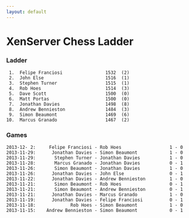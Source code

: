 ```yaml
---
layout: default
---
```

# XenServer Chess Ladder
### Ladder
     1.  Felipe Franciosi                1532  (2)
     2.  John Else                       1516  (1)
     3.  Stephen Turner                  1515  (1)
     4.  Rob Hoes                        1514  (3)
     5.  Dave Scott                      1500  (0)
     6.  Matt Portas                     1500  (0)
     7.  Jonathan Davies                 1498  (8)
     8.  Andrew Bennieston               1484  (3)
     9.  Simon Beaumont                  1469  (6)
    10.  Marcus Granado                  1467  (2)
### Games
    2013-12- 2:     Felipe Franciosi - Rob Hoes                  1 - 0
    2013-11-29:      Jonathan Davies - Simon Beaumont            1 - 0
    2013-11-29:       Stephen Turner - Jonathan Davies           1 - 0
    2013-11-28:       Marcus Granado - Jonathan Davies           0 - 1
    2013-11-26:       Simon Beaumont - Jonathan Davies           1 - 0
    2013-11-26:      Jonathan Davies - John Else                 0 - 1
    2013-11-22:      Jonathan Davies - Andrew Bennieston         1 - 0
    2013-11-21:       Simon Beaumont - Rob Hoes                  0 - 1
    2013-11-21:       Simon Beaumont - Andrew Bennieston         0 - 1
    2013-11-21:      Jonathan Davies - Marcus Granado            1 - 0
    2013-11-19:      Jonathan Davies - Felipe Franciosi          0 - 1
    2013-11-18:             Rob Hoes - Simon Beaumont            1 - 0
    2013-11-15:    Andrew Bennieston - Simon Beaumont            0 - 1
